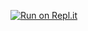 [![Run on Repl.it](https://repl.it/badge/github/kirabiyakasa/connect_four)](https://repl.it/github/kirabiyakasa/connect_four)